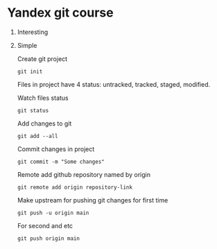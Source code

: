 # Yandex git course
1. Interesting
2. Simple

   Create git project
   ```
   git init
   ```
   
   Files in project have 4 status: untracked, tracked, staged, modified.
   
   Watch files status
   ```
   git status
   ```

   Add changes to git
   ```
   git add --all
   ```

   Commit changes in project
   ```
   git commit -m "Some changes"
   ```

   Remote add github repository named by origin
   ```
   git remote add origin repository-link
   ```

   Make upstream for pushing git changes for first time
   ```
   git push -u origin main
   ```

   For second and etc
   ```
   git push origin main
   ```

   
